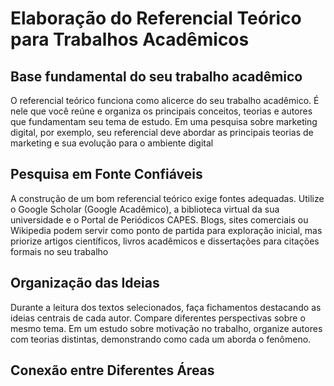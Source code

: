 # Elaboração do Referencial Teórico para Trabalhos Acadêmicos

## Base fundamental do seu trabalho acadêmico

O referencial teórico funciona como alicerce do seu trabalho acadêmico. É nele que você reúne e organiza os principais conceitos, teorias e autores que fundamentam seu tema de estudo. Em uma pesquisa sobre marketing digital, por exemplo, seu referencial deve abordar as principais teorias de marketing e sua evolução para o ambiente digital

## Pesquisa em Fonte Confiáveis

A construção de um bom referencial teórico exige fontes adequadas. Utilize o Google Scholar (Google Acadêmico), a biblioteca virtual da sua universidade e o Portal de Periódicos CAPES. Blogs, sites comerciais ou Wikipedia podem servir como ponto de partida para exploração inicial, mas priorize artigos científicos, livros acadêmicos e dissertações para citações formais no seu trabalho

## Organização das Ideias

Durante a leitura dos textos selecionados, faça fichamentos destacando as ideias centrais de cada autor. Compare diferentes perspectivas sobre o mesmo tema. Em um estudo sobre motivação no trabalho, organize autores com teorias distintas, demonstrando como cada um aborda o fenômeno.

## Conexão entre Diferentes Áreas